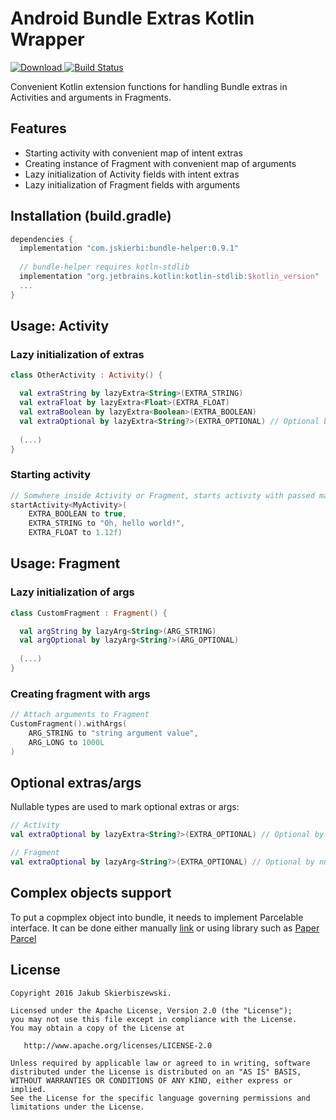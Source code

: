 
# Android Bundle Extras Kotlin Wrapper
[ ![Download](https://api.bintray.com/packages/jskierbi/maven/bundle-helper/images/download.svg) ](https://bintray.com/jskierbi/maven/bundle-helper/_latestVersion)[![Build Status](https://travis-ci.org/jskierbi/bundle-helper.svg?branch=dependencies_update)](https://travis-ci.org/jskierbi/bundle-helper)

Convenient Kotlin extension functions for handling Bundle extras in Activities and arguments in Fragments.

## Features
* Starting activity with convenient map of intent extras
* Creating instance of Fragment with convenient map of arguments
* Lazy initialization of Activity fields with intent extras
* Lazy initialization of Fragment fields with arguments

## Installation (build.gradle)
```gradle
dependencies {
  implementation "com.jskierbi:bundle-helper:0.9.1"
  
  // bundle-helper requires kotln-stdlib
  implementation "org.jetbrains.kotlin:kotlin-stdlib:$kotlin_version"
  ...
}
```

## Usage: Activity

### Lazy initialization of extras
```kotlin
class OtherActivity : Activity() {

  val extraString by lazyExtra<String>(EXTRA_STRING)
  val extraFloat by lazyExtra<Float>(EXTRA_FLOAT)
  val extraBoolean by lazyExtra<Boolean>(EXTRA_BOOLEAN)
  val extraOptional by lazyExtra<String?>(EXTRA_OPTIONAL) // Optional by nullable type
  
  (...)
}
```

### Starting activity
```kotlin
// Somwhere inside Activity or Fragment, starts activity with passed map as extras
startActivity<MyActivity>(
    EXTRA_BOOLEAN to true,
    EXTRA_STRING to "Oh, hello world!",
    EXTRA_FLOAT to 1.12f)
```

## Usage: Fragment

### Lazy initialization of args
```kotlin
class CustomFragment : Fragment() {

  val argString by lazyArg<String>(ARG_STRING)
  val argOptional by lazyArg<String?>(ARG_OPTIONAL)
  
  (...)
}
```

### Creating fragment with args
```kotlin
// Attach arguments to Fragment
CustomFragment().withArgs(
    ARG_STRING to "string argument value",
    ARG_LONG to 1000L
)
```

## Optional extras/args
Nullable types are used to mark optional extras or args:
```kotlin
// Activity
val extraOptional by lazyExtra<String?>(EXTRA_OPTIONAL) // Optional by nullable type
```
```kotlin
// Fragment
val extraOptional by lazyArg<String?>(EXTRA_OPTIONAL) // Optional by nullable type
```

## Complex objects support
To put a copmplex object into bundle, it needs to implement Parcelable interface. It can be done either manually [link](https://developer.android.com/reference/android/os/Parcelable.html) or using library such as [Paper Parcel](https://github.com/grandstaish/paperparcel)

License
--------

    Copyright 2016 Jakub Skierbiszewski.

    Licensed under the Apache License, Version 2.0 (the "License");
    you may not use this file except in compliance with the License.
    You may obtain a copy of the License at

       http://www.apache.org/licenses/LICENSE-2.0

    Unless required by applicable law or agreed to in writing, software
    distributed under the License is distributed on an "AS IS" BASIS,
    WITHOUT WARRANTIES OR CONDITIONS OF ANY KIND, either express or implied.
    See the License for the specific language governing permissions and
    limitations under the License.
